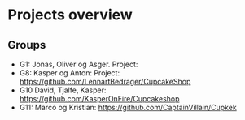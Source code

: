 # Projects overview
## Groups
* G1: Jonas, Oliver og Asger. Project:
* G8: Kasper og Anton: Project: https://github.com/LennartBedrager/CupcakeShop
* G10 David, Tjalfe, Kasper: https://github.com/KasperOnFire/Cupcakeshop
* G11: Marco og Kristian: https://github.com/CaptainVillain/Cupkek
